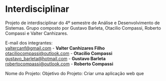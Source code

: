 # Interdisciplinar
Projeto de interdisciplinar do 4º semestre de Análise e Desenvolvimento de Sistemas. 
Grupo composto por Gustavo Barleta, Otacilio Compassi, Roberto Compassi e Valter Canhizares.

E-mail dos integrantes: <br />
valtercanf@gmail.com - **Valter Canhizares Filho** <br/>
otaciliocompassi@outlook.com - **Otacilio Compassi**<br />
gustavo_barleta@hotmail.com - **Gustavo Barleta**<br />
robertocompassi@outlook.com - **Roberto Compassi**<br />



Nome do Projeto:
Objetivo do Projeto: Criar uma aplicação web que
